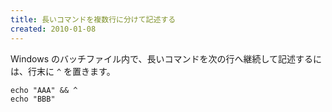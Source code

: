 ```yaml
---
title: 長いコマンドを複数行に分けて記述する
created: 2010-01-08
---
```


Windows のバッチファイル内で、長いコマンドを次の行へ継続して記述するには、行末に `^` を置きます。

```batch
echo "AAA" && ^
echo "BBB"
```


